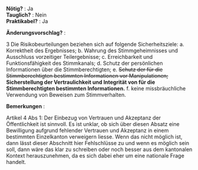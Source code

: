 **Nötig?** : Ja </br>
**Tauglich?** : Nein </br>
**Praktikabel?** : Ja </br>

**Änderungsvorschlag?** :

3 Die Risikobeurteilungen beziehen sich auf folgende Sicherheitsziele:
a. Korrektheit des Ergebnisses;
b. Wahrung des Stimmgeheimnisses und Ausschluss vorzeitiger Teilergebnisse;
c. Erreichbarkeit und Funktionsfähigkeit des Stimmkanals;
d. Schutz der persönlichen Informationen über die Stimmberechtigten;
e. ~~Schutz der für die Stimmberechtigten bestimmten Informationen vor Manipulationen;~~ **Sicherstellung der Vertraulichkeit und Integrität von für die Stimmberechtigten bestimmten Informationen.**
f. keine missbräuchliche Verwendung von Beweisen zum Stimmverhalten.

**Bemerkungen** :

Artikel 4 Abs 1: Der Einbezug von Vertrauen und Akzeptanz der Öffentlichkeit ist sinnvoll. Es ist unklar, ob sich über diesen Absatz eine Bewilligung aufgrund fehlender Vertrauen und Akzeptanz in einem bestimmten Einzelkanton verweigern liesse. Wenn das nicht möglich ist, dann lässt dieser Abschnitt hier Fehlschlüsse zu und wenn es möglich sein soll, dann wäre das klar zu schreiben oder noch besser aus dem kantonalen Kontext herauszunehmen, da es sich dabei eher um eine nationale Frage handelt.

